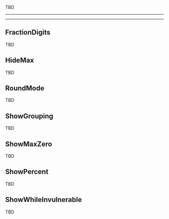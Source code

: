 TBD

___

___

## FractionDigits

TBD

## HideMax

TBD

## RoundMode

TBD

## ShowGrouping

TBD

## ShowMaxZero

TBD

## ShowPercent

TBD

## ShowWhileInvulnerable

TBD